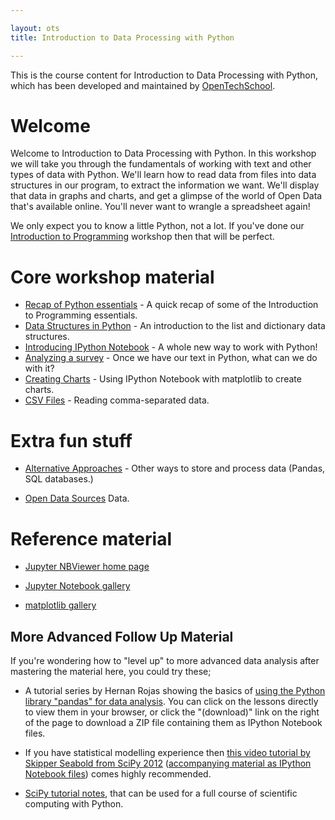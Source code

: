 ```yaml
---

layout: ots
title: Introduction to Data Processing with Python

---
```


This is the course content for Introduction to Data Processing with
Python, which has been developed and maintained by
[OpenTechSchool](http://www.opentechschool.org).

# Welcome

Welcome to Introduction to Data Processing with Python. In this workshop we will take you through the fundamentals of working with text and other types of data with Python. We'll learn how to read data from files into data structures in our program, to extract the information we want. We'll display that data in graphs and charts, and get a glimpse of the world of Open Data that's available online. You'll never want to wrangle a spreadsheet again!

We only expect you to know a little Python, not a lot. If you've done our
[Introduction to Programming](http://opentechschool.github.com/python-beginners/en/index.html)
workshop then that will be perfect.

# Core workshop material

* [Recap of Python essentials](core/recap.html) - A quick recap of some of the Introduction to Programming essentials.
* [Data Structures in Python](core/data.html) - An introduction to the list and dictionary data structures.
* [Introducing IPython Notebook](core/notebook.html) - A whole new way to work with Python!
* [Analyzing a survey](core/survey.html) - Once we have our text in Python, what can we do with it?
* [Creating Charts](core/charts.html) - Using IPython Notebook with matplotlib to create charts.
* [CSV Files](core/csv.html) - Reading comma-separated data.

# Extra fun stuff

* [Alternative Approaches](extras/alternatives.html) - Other ways to store and process data (Pandas, SQL databases.)

* [Open Data Sources](extras/opendata.html) Data.

# Reference material

* [Jupyter NBViewer home page](https://nbviewer.jupyter.org/)

*  [Jupyter Notebook gallery](https://github.com/jupyter/jupyter/wiki/A-gallery-of-interesting-Jupyter-Notebooks)

* [matplotlib gallery](http://matplotlib.org/gallery.html)

## More Advanced Follow Up Material

If you're wondering how to "level up" to more advanced data analysis after mastering the material here, you could try these;

* A tutorial series by Hernan Rojas showing the basics of [using the Python library "pandas" for data analysis](https://bitbucket.org/hrojas/learn-pandas). You can click on the lessons directly to view them in your browser, or click the "(download)" link on the right of the page to download a ZIP file containing them as IPython Notebook files.

* If you have statistical modelling experience then [this video tutorial by Skipper Seabold from SciPy 2012](http://pyvideo.org/video/1200/statsmodels) ([accompanying material as IPython Notebook files](https://github.com/jseabold/tutorial)) comes highly recommended.

* [SciPy tutorial notes](http://scipy-lectures.github.io/), that can be used for a full course of scientific computing with Python.
